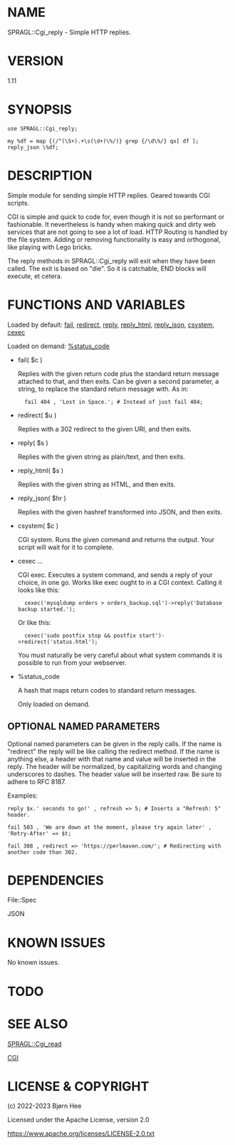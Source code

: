 # NAME

SPRAGL::Cgi\_reply - Simple HTTP replies.

# VERSION

1.11

# SYNOPSIS

    use SPRAGL::Cgi_reply;

    my %df = map {(/^(\S+).+\s(\d+)\%/)} grep {/\d\%/} qx[ df ];
    reply_json \%df;

# DESCRIPTION

Simple module for sending simple HTTP replies. Geared towards CGI scripts.

CGI is simple and quick to code for, even though it is not so performant or fashionable. It nevertheless is handy when making quick and dirty web services that are not going to see a lot of load. HTTP Routing is handled by the file system. Adding or removing functionality is easy and orthogonal, like playing with Lego bricks.

The reply methods in SPRAGL::Cgi\_reply will exit when they have been called. The exit is based on "die". So it is catchable, END blocks will execute, et cetera.

# FUNCTIONS AND VARIABLES

Loaded by default:
[fail](#fail-c),
[redirect](#redirect-u),
[reply](#reply-s),
[reply\_html](#reply_html-s),
[reply\_json](#reply_json-hr),
[csystem](#csystem-c),
[cexec](#cexec)

Loaded on demand:
[%status\_code](#status_code)

- fail( $c )

    Replies with the given return code plus the standard return message attached to that, and then exits. Can be given a second parameter, a string, to replace the standard return message with. As in:

        fail 404 , 'Lost in Space.'; # Instead of just fail 404;

- redirect( $u )

    Replies with a 302 redirect to the given URI, and then exits.

- reply( $s )

    Replies with the given string as plain/text, and then exits.

- reply\_html( $s )

    Replies with the given string as HTML, and then exits.

- reply\_json( $hr )

    Replies with the given hashref transformed into JSON, and then exits.

- csystem( $c )

    CGI system. Runs the given command and returns the output. Your script will wait for it to complete.

- cexec ...

    CGI exec. Executes a system command, and sends a reply of your choice, in one go. Works like exec ought to in a CGI context. Calling it looks like this:

        cexec('mysqldump orders > orders_backup.sql')->reply('Database backup started.');

    Or like this:

        cexec('sudo postfix stop && postfix start')->redirect('status.html');

    You must naturally be very careful about what system commands it is possible to run from your webserver.

- %status\_code

    A hash that maps return codes to standard return messages.

    Only loaded on demand.

## OPTIONAL NAMED PARAMETERS

Optional named parameters can be given in the reply calls. If the name is "redirect" the reply will be like calling the redirect method. If the name is anything else, a header with that name and value will be inserted in the reply. The header will be normalized, by capitalizing words and changing underscores to dashes. The header value will be inserted raw. Be sure to adhere to RFC 8187.

Examples:

    reply $x.' seconds to go!' , refresh => 5; # Inserts a "Refresh: 5" header.

    fail 503 , 'We are down at the moment, please try again later' , 'Retry-After' => $t;

    fail 308 , redirect => 'https://perlmaven.com/'; # Redirecting with another code than 302.

# DEPENDENCIES

File::Spec

JSON

# KNOWN ISSUES

No known issues.

# TODO

# SEE ALSO

[SPRAGL::Cgi\_read](https://metacpan.org/pod/SPRAGL::Cgi_read)

[CGI](https://metacpan.org/pod/CGI)

# LICENSE & COPYRIGHT

(c) 2022-2023 Bjørn Hee

Licensed under the Apache License, version 2.0

https://www.apache.org/licenses/LICENSE-2.0.txt
